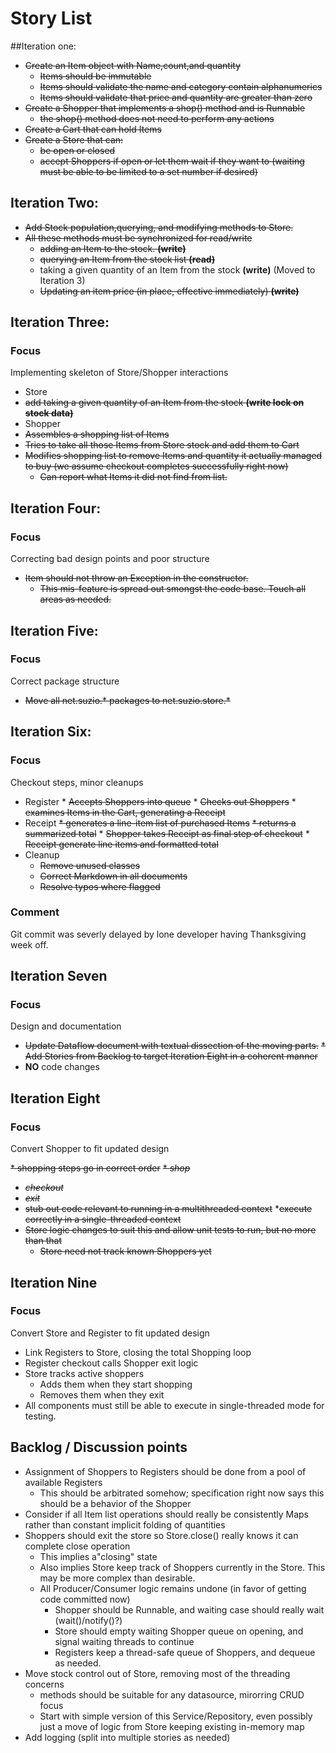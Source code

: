 # Story List
##Iteration one:

* ~~Create an Item object with Name,count,and quantity~~
   * ~~Items should be immutable~~
   * ~~Items should validate the name and category contain alphanumerics~~
   * ~~Items should validate that price and quantity are greater than zero~~
* ~~Create a Shopper that implements a shop() method and is Runnable~~
   * ~~the shop() method does not need to perform any actions~~
* ~~Create a Cart that can hold Items~~
* ~~Create a Store that can:~~
   * ~~be open or closed~~
   * ~~accept Shoppers if open or let them wait if they want to (waiting must be able to be limited to a set number if desired)~~
 
## Iteration Two:

* ~~Add Stock population,querying, and modifying methods to Store.~~
* ~~All these methods must be synchronized for read/write~~
    * ~~adding an Item to the stock. **(write)**~~
    * ~~querying an Item from the stock list **(read)**~~
    * taking a given quantity of an Item from the stock **(write)** (Moved to Iteration 3)
    * ~~Updating an item price (in place, effective immediately) **(write)**~~
   
## Iteration Three:
### Focus

Implementing skeleton of Store/Shopper interactions

* Store
 * ~~add taking a given quantity of an Item from the stock **(write lock on stock data)**~~
* Shopper
 * ~~Assembles a shopping list of Items~~
 * ~~Tries to take all those Items from Store stock and add them to Cart~~
 * ~~Modifies shopping list to remove Items and quantity it actually managed to buy (we assume checkout completes successfully right now)~~
   * ~~Can report what Items it did not find from list.~~
 
## Iteration Four:
### Focus

Correcting bad design points and poor structure

* ~~Item should not throw an Exception in the constructor.~~
   * ~~This mis-feature is spread out smongst the code base.  Touch all areas as needed.~~
  
   
## Iteration Five:
### Focus
 
 Correct package structure
 
 * ~~Move all net.suzio.* packages to net.suzio.store.*~~
 
## Iteration Six:
### Focus
Checkout steps, minor cleanups
 
* Register
      * ~~Accepts Shoppers into queue~~
      * ~~Checks out Shoppers~~
      * ~~examines Items in the Cart, generating a Receipt~~
* Receipt
      ~~* generates a line-item list of purchased Items~~
      ~~* returns a summarized total~~
      * ~~Shopper takes Receipt as final step of checkout~~
      * ~~Receipt generate line items and formatted total~~
* Cleanup
    * ~~Remove unused classes~~
    * ~~Correct Markdown in all documents~~
    * ~~Resolve typos where flagged~~

### Comment

Git commit was severly delayed by lone developer having Thanksgiving week off. 

## Iteration Seven
### Focus

Design and documentation

* ~~Update Dataflow document with textual dissection of the moving parts.~~
 ~~* Add Stories from Backlog to target Iteration Eight in a coherent manner~~
* __NO__ code changes

## Iteration Eight

### Focus

Convert Shopper to fit updated design

~~* shopping steps go in correct order~~
   ~~* _shop_~~
   * ~~_checkout_~~
   * ~~_exit_~~
* ~~stub out code relevant to running in a multithreaded context~~
*~~execute correctly in a single-threaded context~~
* ~~Store logic changes to suit this and allow unit tests to run, but no more than that~~
   * ~~Store need not track known Shoppers yet~~

## Iteration Nine

### Focus

Convert Store and Register to fit updated design

* Link Registers to Store, closing the total Shopping loop
* Register checkout calls Shopper exit logic
* Store tracks active shoppers
   * Adds them when they start shopping
   * Removes them when they exit 
* All components must still be able to execute in single-threaded mode for testing.

 
## Backlog / Discussion points
 * Assignment of Shoppers to Registers should be done from a pool of available Registers
     * This should be arbitrated somehow; specification right now says this should  be a behavior of the Shopper
 * Consider if all Item list operations should really be consistently Maps rather than constant implicit folding of quantities 
 * Shoppers should exit the store so Store.close() really knows it can complete close operation
    * This implies a"closing" state
    * Also implies Store keep track of Shoppers currently in the Store. This may be more complex than desirable.
    * All Producer/Consumer logic remains undone (in favor of getting code committed now)
      * Shopper should be Runnable, and waiting case should really wait (wait()/notify()?) 
      * Store should empty waiting Shopper queue on opening, and signal waiting threads to continue
      * Registers keep a thread-safe queue of Shoppers, and dequeue as needed.
 * Move stock control out of Store, removing most of the threading concerns
     * methods should be suitable for any datasource, mirorring CRUD focus
     * Start with simple version of this Service/Repository, even possibly just a move of logic from Store keeping existing in-memory map
 * Add logging (split into multiple stories as needed)
  
  
